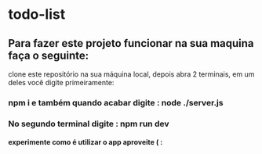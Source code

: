 # todo-list
## Para fazer este projeto funcionar na sua maquina faça o seguinte:
clone este repositório na sua máquina local, depois abra 2 terminais, em um deles você digite primeiramente:
### npm i   e também quando acabar digite : node ./server.js
### No segundo terminal digite : npm run dev
#### experimente como é utilizar o app aproveite  ( : 
